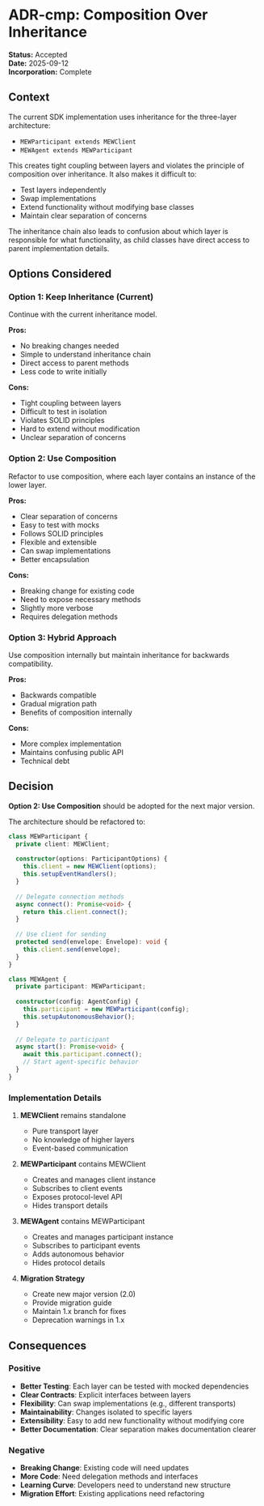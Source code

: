 # ADR-cmp: Composition Over Inheritance

**Status:** Accepted  
**Date:** 2025-09-12  
**Incorporation:** Complete

## Context

The current SDK implementation uses inheritance for the three-layer architecture:
- `MEWParticipant extends MEWClient`
- `MEWAgent extends MEWParticipant`

This creates tight coupling between layers and violates the principle of composition over inheritance. It also makes it difficult to:
- Test layers independently
- Swap implementations
- Extend functionality without modifying base classes
- Maintain clear separation of concerns

The inheritance chain also leads to confusion about which layer is responsible for what functionality, as child classes have direct access to parent implementation details.

## Options Considered

### Option 1: Keep Inheritance (Current)
Continue with the current inheritance model.

**Pros:**
- No breaking changes needed
- Simple to understand inheritance chain
- Direct access to parent methods
- Less code to write initially

**Cons:**
- Tight coupling between layers
- Difficult to test in isolation
- Violates SOLID principles
- Hard to extend without modification
- Unclear separation of concerns

### Option 2: Use Composition
Refactor to use composition, where each layer contains an instance of the lower layer.

**Pros:**
- Clear separation of concerns
- Easy to test with mocks
- Follows SOLID principles
- Flexible and extensible
- Can swap implementations
- Better encapsulation

**Cons:**
- Breaking change for existing code
- Need to expose necessary methods
- Slightly more verbose
- Requires delegation methods

### Option 3: Hybrid Approach
Use composition internally but maintain inheritance for backwards compatibility.

**Pros:**
- Backwards compatible
- Gradual migration path
- Benefits of composition internally

**Cons:**
- More complex implementation
- Maintains confusing public API
- Technical debt

## Decision

**Option 2: Use Composition** should be adopted for the next major version.

The architecture should be refactored to:

```typescript
class MEWParticipant {
  private client: MEWClient;
  
  constructor(options: ParticipantOptions) {
    this.client = new MEWClient(options);
    this.setupEventHandlers();
  }
  
  // Delegate connection methods
  async connect(): Promise<void> {
    return this.client.connect();
  }
  
  // Use client for sending
  protected send(envelope: Envelope): void {
    this.client.send(envelope);
  }
}

class MEWAgent {
  private participant: MEWParticipant;
  
  constructor(config: AgentConfig) {
    this.participant = new MEWParticipant(config);
    this.setupAutonomousBehavior();
  }
  
  // Delegate to participant
  async start(): Promise<void> {
    await this.participant.connect();
    // Start agent-specific behavior
  }
}
```

### Implementation Details

1. **MEWClient** remains standalone
   - Pure transport layer
   - No knowledge of higher layers
   - Event-based communication

2. **MEWParticipant** contains MEWClient
   - Creates and manages client instance
   - Subscribes to client events
   - Exposes protocol-level API
   - Hides transport details

3. **MEWAgent** contains MEWParticipant
   - Creates and manages participant instance
   - Subscribes to participant events
   - Adds autonomous behavior
   - Hides protocol details

4. **Migration Strategy**
   - Create new major version (2.0)
   - Provide migration guide
   - Maintain 1.x branch for fixes
   - Deprecation warnings in 1.x

## Consequences

### Positive
- **Better Testing**: Each layer can be tested with mocked dependencies
- **Clear Contracts**: Explicit interfaces between layers
- **Flexibility**: Can swap implementations (e.g., different transports)
- **Maintainability**: Changes isolated to specific layers
- **Extensibility**: Easy to add new functionality without modifying core
- **Better Documentation**: Clear separation makes documentation clearer

### Negative
- **Breaking Change**: Existing code will need updates
- **More Code**: Need delegation methods and interfaces
- **Learning Curve**: Developers need to understand new structure
- **Migration Effort**: Existing applications need refactoring